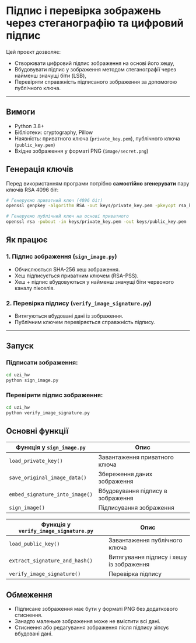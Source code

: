 # Підпис і перевірка зображень через стеганографію та цифровий підпис

Цей проєкт дозволяє:
- Створювати цифровий підпис зображення на основі його хешу,
- Вбудовувати підпис у зображення методом стеганографії через найменш значущі біти (LSB),
- Перевіряти справжність підписаного зображення за допомогою публічного ключа.

---

## Вимоги

- Python 3.8+
- Бібліотеки: cryptography, Pillow
- Наявність: приватного ключа (`private_key.pem`), публічного ключа (`public_key.pem`)
- Вхідне зображення у форматі PNG (`image/secret.png`)

## Генерація ключів

Перед використанням програми потрібно **самостійно згенерувати** пару ключів RSA 4096 біт:

```bash
# Генеруємо приватний ключ (4096 біт)
openssl genpkey -algorithm RSA -out keys/private_key.pem -pkeyopt rsa_keygen_bits:4096

# Генеруємо публічний ключ на основі приватного
openssl rsa -pubout -in keys/private_key.pem -out keys/public_key.pem
```
## Як працює

### 1. Підпис зображення (`sign_image.py`)
- Обчислюється SHA-256 хеш зображення.
- Хеш підписується приватним ключем (RSA-PSS).
- Хеш + підпис вбудовуються у найменш значущі біти червоного каналу пікселів.

### 2. Перевірка підпису (`verify_image_signature.py`)
- Витягуються вбудовані дані із зображення.
- Публічним ключем перевіряється справжність підпису.

---

## Запуск

### Підписати зображення:

```bash
cd uzi_hw
python sign_image.py
```

### Перевірити підпис зображення:

```bash
cd uzi_hw
python verify_image_signature.py
```

## Основні функції

| Функція у `sign_image.py`     | Опис |
|-------------------------------|------|
| `load_private_key()`          | Завантаження приватного ключа |
| `save_original_image_data()`  | Збереження даних зображення |
| `embed_signature_into_image()`| Вбудовування підпису в зображення |
| `sign_image()`                | Підписування зображення |

| Функція у `verify_image_signature.py` | Опис |
|----------------------------------------|------|
| `load_public_key()`                    | Завантаження публічного ключа |
| `extract_signature_and_hash()`         | Витягування підпису і хешу із зображення |
| `verify_image_signature()`             | Перевірка підпису |

## Обмеження

- Підписане зображення має бути у форматі PNG без додаткового стиснення.
- Занадто маленьке зображення може не вмістити всі дані.
- Стиснення або редагування зображення після підпису зіпсує вбудовані дані.


